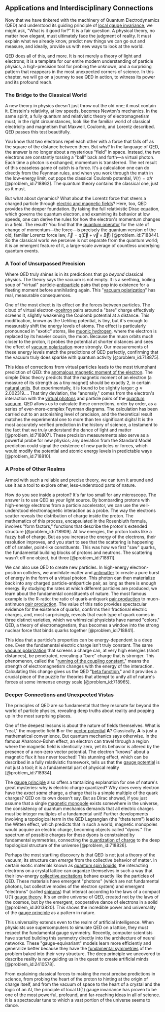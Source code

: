 ## Applications and Interdisciplinary Connections

Now that we have tinkered with the machinery of Quantum Electrodynamics (QED) and understood its guiding principle of [local gauge invariance](@article_id:153725), we might ask, "What is it good for?" It is a fair question. A physical theory, no matter how elegant, must ultimately face the judgment of reality. It must explain what we already know, predict new things we can go out and measure, and ideally, provide us with new ways to look at the world.

QED does all of this, and more. It is not merely a theory of light and electrons; it is a template for our entire modern understanding of particle physics, a high-precision tool for probing the unknown, and a surprising pattern that reappears in the most unexpected corners of science. In this chapter, we will go on a journey to see QED in action, to witness its power and its profound reach.

### The Bridge to the Classical World

A new theory in physics doesn't just throw out the old one; it must contain it. Einstein's relativity, at low speeds, becomes Newton's mechanics. In the same spirit, a fully quantum and relativistic theory of electromagnetism must, in the right circumstances, look like the familiar world of classical electricity and magnetism that Maxwell, Coulomb, and Lorentz described. QED passes this test beautifully.

You know that two electrons repel each other with a force that falls off as the square of the distance between them. But *why*? In the language of QED, the answer is no longer about a mysterious "field" in space. Instead, the two electrons are constantly tossing a "ball" back and forth—a virtual photon. Each time a photon is exchanged, momentum is transferred. The net result of this ceaseless game of catch is a force. It's a calculation one can do directly from the Feynman rules, and when you work through the math in the low-energy limit, out pops the classical Coulomb potential, $V(r) = \alpha/r$ [@problem_id:718862]. The quantum theory contains the classical one, just as it must.

But what about dynamics? What about the Lorentz force that steers a charged particle through [electric and magnetic fields](@article_id:260853)? Here, too, QED provides the deeper foundation. By taking the full relativistic Dirac equation, which governs the quantum electron, and examining its behavior at low speeds, one can derive the rules for how the electron's momentum changes in a field. The result? You find that the [quantum operator](@article_id:144687) for the rate of change of momentum—the force—is precisely the quantum version of the old, familiar Lorentz force law, $\vec{F} = q(\vec{E} + \vec{v} \times \vec{B})$ [@problem_id:718844]. So the classical world we perceive is not separate from the quantum world; it is an emergent feature of it, a large-scale average of countless underlying quantum events.

### A Tool of Unsurpassed Precision

Where QED truly shines is in its predictions that go *beyond* classical physics. The theory says the vacuum is not empty. It is a seething, boiling soup of "virtual" particle-[antiparticle](@article_id:193113) pairs that pop into existence for a fleeting moment before annihilating again. This "[vacuum polarization](@article_id:153001)" has real, measurable consequences.

One of the most direct is its effect on the forces between particles. The cloud of virtual electron-[positron](@article_id:148873) pairs around a "bare" charge effectively screens it, slightly weakening the Coulomb potential at a distance. This modification, known as the Uehling potential, is tiny, but it's enough to measurably shift the energy levels of atoms. The effect is particularly pronounced in "exotic" atoms, like [muonic hydrogen](@article_id:159951), where the electron is replaced by its heavier cousin, the muon. Because the muon orbits much closer to the proton, it probes the potential at shorter distances and sees the effect of [vacuum polarization](@article_id:153001) more strongly. Our measurements of these energy levels match the predictions of QED perfectly, confirming that the vacuum truly does sparkle with quantum activity [@problem_id:718875].

This idea of corrections from virtual particles leads to the most triumphant prediction of QED: the [anomalous magnetic moment of the electron](@article_id:160306). The simple Dirac theory predicts that the magnetic moment of an electron (a measure of its strength as a tiny magnet) should be exactly 2, in certain [natural units](@article_id:158659). But experimentally, it is found to be slightly larger: $g \approx 2.002319...$. That tiny deviation, the "anomaly," comes from the electron's interaction with the [virtual photons](@article_id:183887) and particle pairs of the [quantum vacuum](@article_id:155087). QED allows us to calculate these corrections, order by order, as a series of ever-more-complex Feynman diagrams. The calculation has been carried out to an astonishing level of precision, and the theoretical result matches the experimental one to more than ten significant digits! It is the most accurately verified prediction in the history of science, a testament to the fact that we truly understand the dance of light and matter [@problem_id:718807]. These precision measurements also serve as a powerful probe for new physics; any deviation from the Standard Model prediction could signal the existence of new particles or forces, which would modify the potential and atomic energy levels in predictable ways [@problem_id:718810].

### A Probe of Other Realms

Armed with such a reliable and precise theory, we can turn it around and use it as a tool to explore other, less-understood parts of nature.

How do you see inside a proton? It's far too small for any microscope. The answer is to use QED as your light source. By bombarding protons with high-energy electrons from a particle accelerator, we can use the well-understood electromagnetic interaction as a probe. The way the electrons scatter reveals the distribution of charge inside the proton. The mathematics of this process, encapsulated in the Rosenbluth formula, involves "form factors," functions that describe the proton's extended structure [@problem_id:718909]. At low energies, the proton looks like a fuzzy ball of charge. But as you increase the energy of the electrons, their resolution improves, and you start to see that the scattering is happening off of smaller, point-like constituents. This was how we first "saw" quarks, the fundamental building blocks of protons and neutrons. The scattering wasn't off one object, but three [@problem_id:718811].

We can also use QED to create new particles. In high-energy electron-positron colliders, we annihilate matter and [antimatter](@article_id:152937) to create a pure burst of energy in the form of a virtual photon. This photon can then materialize back into any charged particle-antiparticle pair, as long as there is enough energy. By studying the rates at which different particles are produced, we learn about the fundamental constituents of nature. The most famous example is the R-ratio: the ratio of quark-antiquark [pair production](@article_id:153631) to muon-antimuon [pair production](@article_id:153631). The value of this ratio provides spectacular evidence for the existence of quarks, confirms their fractional electric charges, and, most surprisingly, reveals that each type of quark comes in three distinct varieties, which we whimsical physicists have named "colors." QED, a theory of electromagnetism, thus becomes a window into the strong nuclear force that binds quarks together [@problem_id:718841].

This idea that a particle's properties can be energy-dependent is a deep one. Even the fundamental electric charge isn't truly constant. The same [vacuum polarization](@article_id:153001) that screens a charge can, at very high energies (short distances), be penetrated, revealing a "bare" charge that is stronger. This phenomenon, called the "[running of the coupling constant](@article_id:187450)," means the strength of electromagnetism changes with the energy of the interaction. Calculating this change gives us the QED "[beta function](@article_id:143265)," and it provides a crucial piece of the puzzle for theories that attempt to unify all of nature's forces at some immense energy scale [@problem_id:718965].

### Deeper Connections and Unexpected Vistas

The principles of QED are so fundamental that they resonate far beyond the world of particle physics, revealing deep truths about reality and popping up in the most surprising places.

One of the deepest lessons is about the nature of fields themselves. What is "real," the magnetic field $\mathbf{B}$ or the [vector potential](@article_id:153148) $\mathbf{A}$? Classically, $\mathbf{A}$ is just a mathematical convenience. But quantum mechanics says otherwise. In the famous Aharonov-Bohm effect, an electron can travel through a region where the magnetic field is identically zero, yet its behavior is altered by the presence of a non-zero vector potential. The electron "knows" about a magnetic flux it has never touched! This stunning effect, which can be described in a fully relativistic framework, tells us that the [gauge potential](@article_id:188491) is not just a tool; it is a fundamental part of physical reality [@problem_id:718934].

The [gauge principle](@article_id:143516) also offers a tantalizing explanation for one of nature's great mysteries: why is electric charge quantized? Why does every electron have the *exact same* charge, a charge that is a simple multiple of the quark charges? QED on its own doesn't say. But as Dirac showed, if you just assume that a single [magnetic monopole](@article_id:148635) exists somewhere in the universe, the consistency of quantum mechanics demands that all electric charges must be integer multiples of a fundamental unit! Further developments involving a topological term in the QED Lagrangian (the "theta term") lead to the Witten effect, which predicts that in such a world, magnetic monopoles would acquire an electric charge, becoming objects called "dyons." The spectrum of possible charges for these dyons is constrained by fundamental symmetries, connecting the [quantization of charge](@article_id:150106) to the deep topological structure of the universe [@problem_id:718826].

Perhaps the most startling discovery is that QED is not just a theory of the vacuum; its structure can *emerge* from the collective behavior of matter. In certain exotic materials known as [quantum spin liquids](@article_id:135775), the interacting electrons on a crystal lattice can organize themselves in such a way that their low-energy [collective excitations](@article_id:144532) behave exactly like the particles of QED. These materials have emergent "photons" (which are not fundamental photons, but collective modes of the electron system) and emergent "electrons" (called [spinons](@article_id:139921)) that interact according to the laws of a compact U(1) [gauge theory](@article_id:142498). It's an entire universe of QED, created not by the laws of the cosmos, but by the emergent, cooperative dance of electrons in a solid [@problem_id:3013820]. This shows the incredible power and universality of the [gauge principle](@article_id:143516) as a pattern in nature.

This universality extends even to the realm of artificial intelligence. When physicists use supercomputers to simulate QED on a lattice, they must respect the fundamental gauge symmetry. Recently, computer scientists have started building this symmetry directly into the architecture of neural networks. These "gauge-equivariant" models learn more efficiently and generalize better because they have the [fundamental symmetries](@article_id:160762) of the problem baked into their very structure. The deep principle we uncovered to describe reality is now guiding us in the quest to create artificial minds [@problem_id:2410578].

From explaining classical forces to making the most precise predictions in science, from probing the heart of the proton to hinting at the origin of charge itself, and from the vacuum of space to the heart of a crystal and the logic of an AI, the principle of local U(1) gauge invariance has proven to be one of the most powerful, profound, and far-reaching ideas in all of science. It is a spectacular tune to which a vast portion of the universe seems to dance.